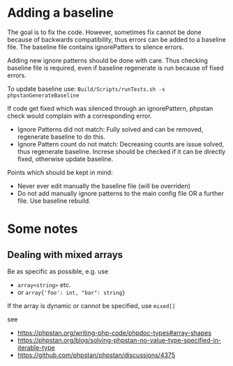 # Adding a baseline

The goal is to fix the code. However, sometimes fix cannot be done because of backwards
compatibility, thus errors can be added to a baseline file. The baseline file contains
ignorePatters to silence errors.

Adding new ignore patterns should be done with care. Thus checking baseline file
is required, even if baseline regenerate is run because of fixed errors.

To update baseline use: `Build/Scripts/runTests.sh -s phpstanGenerateBaseline`

If code get fixed which was silenced through an ignorePattern, phpstan check
would complain with a corresponding error.

- Ignore Patterns did not match: Fully solved and can be removed, regenerate baseline to do this.
- Ignore Pattern count do not match: Decreasing counts are issue solved, thus regenerate baseline. Increse should be checked if it can be directly fixed, otherwise update baseline.


Points which should be kept in mind:
* Never ever edit manually the baseline file (will be overriden)
* Do not add manually ignore patterns to the main config file OR a further file. Use baseline rebuild.

# Some notes

## Dealing with mixed arrays

Be as specific as possible, e.g. use

* `array<string>` etc.
* or `array{'foo': int, "bar": string}`

If the array is dynamic or cannot be specified, use `mixed[]`

see

* https://phpstan.org/writing-php-code/phpdoc-types#array-shapes
* https://phpstan.org/blog/solving-phpstan-no-value-type-specified-in-iterable-type
* https://github.com/phpstan/phpstan/discussions/4375
